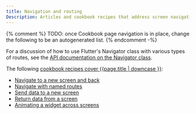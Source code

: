```yaml
---
title: Navigation and routing
Description: Articles and cookbook recipes that address screen navigation.
---
```


{% comment %}
TODO: once Cookbook page navigation is in place, change the following to be an autogenerated list.
{% endcomment -%}

For a discussion of how to use Flutter's Navigator class with
various types of routes, see the
[API documentation on the Navigator class][].

The following [cookbook recipes cover {{page.title | downcase }}][cookbook]:

* [Navigate to a new screen and back][]
* [Navigate with named routes][]
* [Send data to a new screen][]
* [Return data from a screen][]
* [Animating a widget across screens][]


[API documentation on the Navigator class]: {{site.api}}/flutter/widgets/Navigator-class.html
[cookbook]: /docs/cookbook#navigation
[Navigate to a new screen and back]: /docs/cookbook/navigation/navigation-basics
[Navigate with named routes]: /docs/cookbook/navigation/named-routes
[Send data to a new screen]: /docs/cookbook/navigation/passing-data
[Return data from a screen]: /docs/cookbook/navigation/returning-data
[Animating a widget across screens]: /docs/cookbook/navigation/hero-animations
